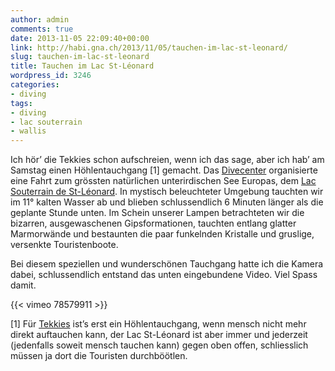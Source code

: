 ```yaml
---
author: admin
comments: true
date: 2013-11-05 22:09:40+00:00
link: http://habi.gna.ch/2013/11/05/tauchen-im-lac-st-leonard/
slug: tauchen-im-lac-st-leonard
title: Tauchen im Lac St-Léonard
wordpress_id: 3246
categories:
- diving
tags:
- diving
- lac souterrain
- wallis
---
```


Ich hör’ die Tekkies schon aufschreien, wenn ich das sage, aber ich hab’ am Samstag einen Höhlentauchgang [1] gemacht.
Das [Divecenter](http://www.divecenter.ch) organisierte eine Fahrt zum grössten natürlichen unterirdischen See Europas, dem [Lac Souterrain de St-Léonard](http://lac-souterrain.com/).
In mystisch beleuchteter Umgebung tauchten wir im 11° kalten Wasser ab und blieben schlussendlich 6 Minuten länger als die geplante Stunde unten.
Im Schein unserer Lampen betrachteten wir die bizarren, ausgewaschenen Gipsformationen, tauchten entlang glatter Marmorwände und bestaunten die paar funkelnden Kristalle und gruslige, versenkte Touristenboote.

Bei diesem speziellen und wunderschönen Tauchgang hatte ich die Kamera dabei, schlussendlich entstand das unten eingebundene Video.
Viel Spass damit.

{{< vimeo 78579911 >}}

[1] Für [Tekkies](http://de.wikipedia.org/wiki/Technisches_Tauchen) ist’s erst ein Höhlentauchgang, wenn mensch nicht mehr direkt auftauchen kann, der Lac St-Léonard ist aber immer und jederzeit (jedenfalls soweit mensch tauchen kann) gegen oben offen, schliesslich müssen ja dort die Touristen durchböötlen.
